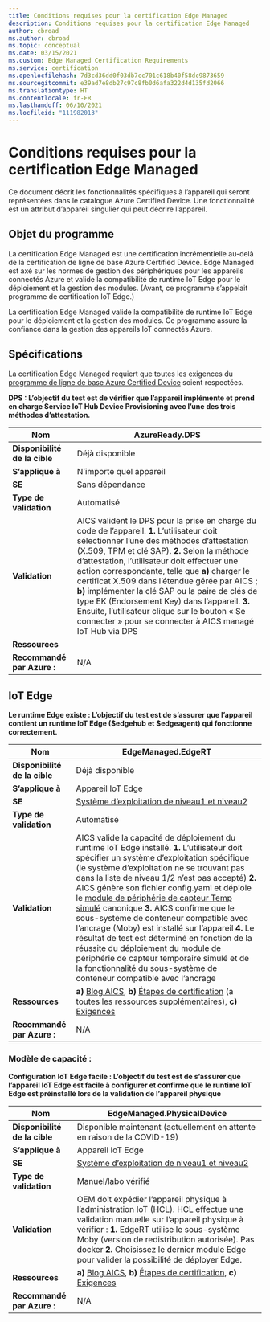 ```yaml
---
title: Conditions requises pour la certification Edge Managed
description: Conditions requises pour la certification Edge Managed
author: cbroad
ms.author: cbroad
ms.topic: conceptual
ms.date: 03/15/2021
ms.custom: Edge Managed Certification Requirements
ms.service: certification
ms.openlocfilehash: 7d3cd36dd0f03db7cc701c618b40f58dc9873659
ms.sourcegitcommit: e39ad7e8db27c97c8fb0d6afa322d4d135fd2066
ms.translationtype: HT
ms.contentlocale: fr-FR
ms.lasthandoff: 06/10/2021
ms.locfileid: "111982013"
---
```

# <a name="edge-managed-certification-requirements"></a>Conditions requises pour la certification Edge Managed

Ce document décrit les fonctionnalités spécifiques à l’appareil qui seront représentées dans le catalogue Azure Certified Device. Une fonctionnalité est un attribut d’appareil singulier qui peut décrire l’appareil. 

## <a name="program-purpose"></a>Objet du programme

La certification Edge Managed est une certification incrémentielle au-delà de la certification de ligne de base Azure Certified Device. Edge Managed est axé sur les normes de gestion des périphériques pour les appareils connectés Azure et valide la compatibilité de runtime IoT Edge pour le déploiement et la gestion des modules. (Avant, ce programme s’appelait programme de certification IoT Edge.) 

La certification Edge Managed valide la compatibilité de runtime IoT Edge pour le déploiement et la gestion des modules. Ce programme assure la confiance dans la gestion des appareils IoT connectés Azure.

## <a name="requirements"></a>Spécifications

La certification Edge Managed requiert que toutes les exigences du [programme de ligne de base Azure Certified Device](.\program-requirements-azure-certified-device.md) soient respectées.

**DPS : L’objectif du test est de vérifier que l’appareil implémente et prend en charge Service IoT Hub Device Provisioning avec l’une des trois méthodes d’attestation.**

| **Nom**                | AzureReady.DPS                                               |
| ----------------------- | ------------------------------------------------------------ |
| **Disponibilité de la cible** | Déjà disponible                                                |
| **S’applique à**          | N’importe quel appareil                                                   |
| **SE**                  | Sans dépendance                                                     |
| **Type de validation**     | Automatisé                                                    |
| **Validation**          | AICS valident le DPS pour la prise en charge du code de l’appareil. **1.** L’utilisateur doit sélectionner l’une des méthodes d’attestation (X.509, TPM et clé SAP). **2.** Selon la méthode d’attestation, l’utilisateur doit effectuer une action correspondante, telle que **a)** charger le certificat X.509 dans l’étendue gérée par AICS ; **b)** implémenter la clé SAP ou la paire de clés de type EK (Endorsement Key) dans l’appareil. **3.** Ensuite, l’utilisateur clique sur le bouton « Se connecter » pour se connecter à AICS managé IoT Hub via DPS                                                    |
| **Ressources**           |                                                      |
| **Recommandé par Azure :**     | N/A                                                    |

## <a name="iot-edge"></a>IoT Edge

**Le runtime Edge existe : L’objectif du test est de s’assurer que l’appareil contient un runtime IoT Edge ($edgehub et $edgeagent) qui fonctionne correctement.**

| **Nom**                | EdgeManaged.EdgeRT                                           |
| ----------------------- | ------------------------------------------------------------ |
| **Disponibilité de la cible** | Déjà disponible                                                |
| **S’applique à**          | Appareil IoT Edge                                              |
| **SE**                  | [Système d’exploitation de niveau1 et niveau2](../iot-edge/support.md)                 |
| **Type de validation**     | Automatisé                                                    |
| **Validation**          | AICS valide la capacité de déploiement du runtime IoT Edge installé. **1.** L’utilisateur doit spécifier un système d’exploitation spécifique (le système d’exploitation ne se trouvant pas dans la liste de niveau 1/2 n’est pas accepté) **2.** AICS génère son fichier config.yaml et déploie le [module de périphérie de capteur Temp simulé](https://azuremarketplace.microsoft.com/en-us/marketplace/apps/azure-iot.simulated-temperature-sensor?tab=Overview) canonique **3.** AICS confirme que le sous-système de conteneur compatible avec l’ancrage (Moby) est installé sur l’appareil **4.** Le résultat de test est déterminé en fonction de la réussite du déploiement du module de périphérie de capteur temporaire simulé et de la fonctionnalité du sous-système de conteneur compatible avec l’ancrage                                                    |
| **Ressources**           | **a)** [Blog AICS](https://azure.microsoft.com/en-in/blog/expanding-azure-iot-certification-service-to-support-azure-iot-edge-device-certification/), **b)** [Étapes de certification](./overview.md) (a toutes les ressources supplémentaires), **c)** [Exigences](./program-requirements-azure-certified-device.md) |
| **Recommandé par Azure :**     | N/A                                                    |

### <a name="capability-template"></a>Modèle de capacité :

**Configuration IoT Edge facile : L’objectif du test est de s’assurer que l’appareil IoT Edge est facile à configurer et confirme que le runtime IoT Edge est préinstallé lors de la validation de l’appareil physique**

| **Nom**                | EdgeManaged.PhysicalDevice                                             |
| ----------------------- | ------------------------------------------------------------ |
| **Disponibilité de la cible** | Disponible maintenant (actuellement en attente en raison de la COVID-19)                                            |
| **S’applique à**          | Appareil IoT Edge                                                   |
| **SE**                  | [Système d’exploitation de niveau1 et niveau2](../iot-edge/support.md)                                                     |
| **Type de validation**     | Manuel/labo vérifié                                                    |
| **Validation**          | OEM doit expédier l’appareil physique à l’administration IoT (HCL). HCL effectue une validation manuelle sur l’appareil physique à vérifier : **1.** EdgeRT utilise le sous-système Moby (version de redistribution autorisée). Pas docker **2.** Choisissez le dernier module Edge pour valider la possibilité de déployer Edge.                                                     |
| **Ressources**           | **a)** [Blog AICS](https://azure.microsoft.com/en-in/blog/expanding-azure-iot-certification-service-to-support-azure-iot-edge-device-certification/), **b)** [Étapes de certification](./overview.md), **c)** [Exigences](./program-requirements-azure-certified-device.md) |
| **Recommandé par Azure :**     | N/A                                                    |